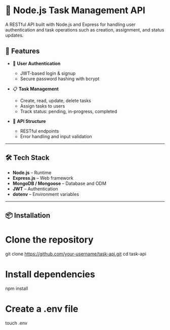 # 📡 Node.js Task Management API

A RESTful API built with Node.js and Express for handling user authentication and task operations such as creation, assignment, and status updates.

## 🚀 Features

- 🔐 **User Authentication**
  - JWT-based login & signup
  - Secure password hashing with bcrypt

- 📋 **Task Management**
  - Create, read, update, delete tasks
  - Assign tasks to users
  - Track status: pending, in-progress, completed

- 📄 **API Structure**
  - RESTful endpoints
  - Error handling and input validation

---

## 🛠️ Tech Stack

- **Node.js** – Runtime
- **Express.js** – Web framework
- **MongoDB / Mongoose** – Database and ODM
- **JWT** – Authentication
- **dotenv** – Environment variables

---

## 📦 Installation


# Clone the repository
git clone https://github.com/your-username/task-api.git
cd task-api

# Install dependencies
npm install

# Create a .env file
touch .env
